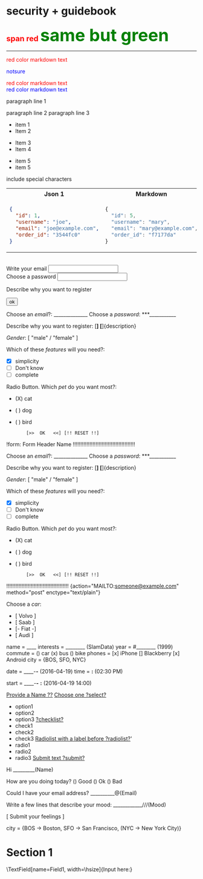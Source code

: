 <link rel="stylesheet" href="https://novaxiophi.github.io/securityplusTraining.githubpages.io/styles.css">

<div class="title">
  <h1>security + guidebook</h1>
</div>

<span style="color:red;font-weight:700;font-size:20px">
    span red
</span>

<span style="color:green;font-weight:700;font-size:45px"> 
same but green
</span>

---

<style>
red { color: red } 

yellow { color: blue }
</style>

<red> 
red color markdown text
</red>

<yellow>

notsure

</yellow>

<p>
<red> 
red color markdown text
</red>
<br>
<yellow> 
red color markdown text
</yellow>
</p>

paragraph line 1

paragraph line 2
paragraph line 3

- item 1
- Item 2

* Item 3
* Item 4

- item 5
- item 5

include special characters

<table>
<tr>
<th>Json 1</th>
<th>Markdown</th>
</tr>
<tr>
<td>

```json
{
  "id": 1,
  "username": "joe",
  "email": "joe@example.com",
  "order_id": "3544fc0"
}
```

</td>

<td>

```js
{
  "id": 5,
  "username": "mary",
  "email": "mary@example.com",
  "order_id": "f7177da"
}
```

</td>
</tr>
</table>

<br>
Write your email

<input type="text" name="Choose an Email ?"/>

<br>
Choose a password

<input type="password" name="Choose a password"/>

<br>

Describe why you want to register

<input type="button" value="ok" />

<form>


Choose an *email*?:  ______________
Choose a *password*: ***___________

Describe why you want to register:
[________________________________]
[________________________________]{description}

*Gender*: [ "male" / "female" ]

Which of these *features* will you need?:
* [X] simplicity
* [ ] Don't know
* [ ] complete

Radio Button. Which *pet* do you want most?:
* (X) cat
* ( ) dog
* ( ) bird

          [>>  OK   <<] [!! RESET !!]

</form>

!form: Form Header Name
!!!!!!!!!!!!!!!!!!!!!!!!!!!!!!!!!!!!!!!!!

Choose an *email*?:  ______________
Choose a *password*: ***___________

Describe why you want to register:
[________________________________]
[________________________________]{description}

*Gender*: [ "male" / "female" ]

Which of these *features* will you need?:
* [X] simplicity
* [ ] Don't know
* [ ] complete

Radio Button. Which *pet* do you want most?:
* (X) cat
* ( ) dog
* ( ) bird

          [>>  OK   <<] [!! RESET !!]

!!!!!!!!!!!!!!!!!!!!!!!!!!!!!!!!!!!!!!!!!
{action="MAILTO:someone@example.com" method="post" enctype="text/plain"}

Choose a *car*:
*  [  Volvo  ]
*  [  Saab   ]
*  [- Fiat  -]
*  [  Audi   ]

name = ____
interests = ________ (SlamData)
year = #________  (1999)
commute = () car (x) bus () bike
phones = [x] iPhone [] Blackberry [x] Android
city = {BOS, SFO, NYC}

date = ____-__-__ (2016-04-19)
time = __:__ (02:30 PM)

start = ____-__-__ __:__ (2016-04-19 14:00)

[Provide a Name ??]()
[Choose one ?select?](nme)
- option1
- option2
- option3
[?checklist?](name)
- check1
- check2
- check3
[Radiolist with a label before ?radiolist?](name)'
- radio1
- radio2
- radio3
[Submit text ?submit?]()

Hi _________(Name)

How are you doing today? () Good () Ok () Bad

Could I have your email address? __________@(Email)

Write a few lines that describe your mood: ____________///(Mood)

[ Submit your feelings ]

city = {BOS -> Boston, SFO -> San Francisco, (NYC -> New York City)}

# Section 1

\TextField[name=Field1, width=\hsize]{Input here:}